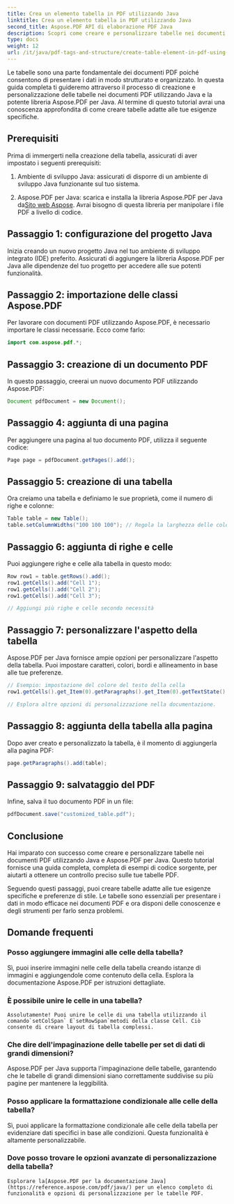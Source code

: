 ```yaml
---
title: Crea un elemento tabella in PDF utilizzando Java
linktitle: Crea un elemento tabella in PDF utilizzando Java
second_title: Aspose.PDF API di elaborazione PDF Java
description: Scopri come creare e personalizzare tabelle nei documenti PDF utilizzando Java e Aspose.PDF per Java. Segui la nostra guida dettagliata con esempi di codice sorgente per un controllo preciso sulle tue tabelle PDF.
type: docs
weight: 12
url: /it/java/pdf-tags-and-structure/create-table-element-in-pdf-using-java/
---
```



Le tabelle sono una parte fondamentale dei documenti PDF poiché consentono di presentare i dati in modo strutturato e organizzato. In questa guida completa ti guideremo attraverso il processo di creazione e personalizzazione delle tabelle nei documenti PDF utilizzando Java e la potente libreria Aspose.PDF per Java. Al termine di questo tutorial avrai una conoscenza approfondita di come creare tabelle adatte alle tue esigenze specifiche.

## Prerequisiti

Prima di immergerti nella creazione della tabella, assicurati di aver impostato i seguenti prerequisiti:

1. Ambiente di sviluppo Java: assicurati di disporre di un ambiente di sviluppo Java funzionante sul tuo sistema.

2.  Aspose.PDF per Java: scarica e installa la libreria Aspose.PDF per Java da[Sito web Aspose](https://releases.aspose.com/pdf/java/). Avrai bisogno di questa libreria per manipolare i file PDF a livello di codice.

## Passaggio 1: configurazione del progetto Java

Inizia creando un nuovo progetto Java nel tuo ambiente di sviluppo integrato (IDE) preferito. Assicurati di aggiungere la libreria Aspose.PDF per Java alle dipendenze del tuo progetto per accedere alle sue potenti funzionalità.

## Passaggio 2: importazione delle classi Aspose.PDF

Per lavorare con documenti PDF utilizzando Aspose.PDF, è necessario importare le classi necessarie. Ecco come farlo:

```java
import com.aspose.pdf.*;
```

## Passaggio 3: creazione di un documento PDF

In questo passaggio, creerai un nuovo documento PDF utilizzando Aspose.PDF:

```java
Document pdfDocument = new Document();
```

## Passaggio 4: aggiunta di una pagina

Per aggiungere una pagina al tuo documento PDF, utilizza il seguente codice:

```java
Page page = pdfDocument.getPages().add();
```

## Passaggio 5: creazione di una tabella

Ora creiamo una tabella e definiamo le sue proprietà, come il numero di righe e colonne:

```java
Table table = new Table();
table.setColumnWidths("100 100 100"); // Regola la larghezza delle colonne secondo necessità
```

## Passaggio 6: aggiunta di righe e celle

Puoi aggiungere righe e celle alla tabella in questo modo:

```java
Row row1 = table.getRows().add();
row1.getCells().add("Cell 1");
row1.getCells().add("Cell 2");
row1.getCells().add("Cell 3");

// Aggiungi più righe e celle secondo necessità
```

## Passaggio 7: personalizzare l'aspetto della tabella

Aspose.PDF per Java fornisce ampie opzioni per personalizzare l'aspetto della tabella. Puoi impostare caratteri, colori, bordi e allineamento in base alle tue preferenze.

```java
// Esempio: impostazione del colore del testo della cella
row1.getCells().get_Item(0).getParagraphs().get_Item(0).getTextState().setForegroundColor(Color.getRed());

// Esplora altre opzioni di personalizzazione nella documentazione.
```

## Passaggio 8: aggiunta della tabella alla pagina

Dopo aver creato e personalizzato la tabella, è il momento di aggiungerla alla pagina PDF:

```java
page.getParagraphs().add(table);
```

## Passaggio 9: salvataggio del PDF

Infine, salva il tuo documento PDF in un file:

```java
pdfDocument.save("customized_table.pdf");
```

## Conclusione

Hai imparato con successo come creare e personalizzare tabelle nei documenti PDF utilizzando Java e Aspose.PDF per Java. Questo tutorial fornisce una guida completa, completa di esempi di codice sorgente, per aiutarti a ottenere un controllo preciso sulle tue tabelle PDF.

Seguendo questi passaggi, puoi creare tabelle adatte alle tue esigenze specifiche e preferenze di stile. Le tabelle sono essenziali per presentare i dati in modo efficace nei documenti PDF e ora disponi delle conoscenze e degli strumenti per farlo senza problemi.

## Domande frequenti

### Posso aggiungere immagini alle celle della tabella?
   Sì, puoi inserire immagini nelle celle della tabella creando istanze di immagini e aggiungendole come contenuto della cella. Esplora la documentazione Aspose.PDF per istruzioni dettagliate.

### È possibile unire le celle in una tabella?
    Assolutamente! Puoi unire le celle di una tabella utilizzando il comando`setColSpan` E`setRowSpan`metodi della classe Cell. Ciò consente di creare layout di tabella complessi.

### Che dire dell'impaginazione delle tabelle per set di dati di grandi dimensioni?
   Aspose.PDF per Java supporta l'impaginazione delle tabelle, garantendo che le tabelle di grandi dimensioni siano correttamente suddivise su più pagine per mantenere la leggibilità.

### Posso applicare la formattazione condizionale alle celle della tabella?
   Sì, puoi applicare la formattazione condizionale alle celle della tabella per evidenziare dati specifici in base alle condizioni. Questa funzionalità è altamente personalizzabile.

### Dove posso trovare le opzioni avanzate di personalizzazione della tabella?
    Esplorare la[Aspose.PDF per la documentazione Java](https://reference.aspose.com/pdf/java/) per un elenco completo di funzionalità e opzioni di personalizzazione per le tabelle PDF.